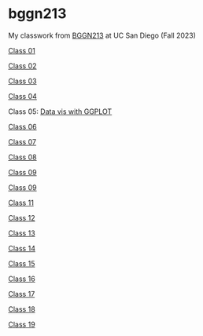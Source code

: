 # bggn213
My classwork from [BGGN213](https://bioboot.github.io/bggn213_F23) at UC San Diego (Fall 2023)

[Class 01](10042023/lab1.pdf)

[Class 02](10062023/lab2.pdf)

[Class 03](10112023/lab3.pdf)

[Class 04](10132023/lab4.pdf)

Class 05: [Data vis with GGPLOT](10182023/Class05_Data_Visualization_with_ggplot.pdf)

[Class 06](10202023/BGGN213_class06/Class06.pdf)

[Class 07](10252023/Class07/Class07.pdf)

[Class 08](10272023/Class08/Class08.pdf)

[Class 09](11012023/ULMP/ULMP.pdf)

[Class 09](11032023/Class09/Class09.pdf)

[Class 11](11082023/Class10/AlphaFold2.pdf)

[Class 12](10042023/lab1.pdf)

[Class 13](10042023/lab1.pdf)

[Class 14](10042023/lab1.pdf)

[Class 15](10042023/lab1.pdf)

[Class 16](10042023/lab1.pdf)

[Class 17](10042023/lab1.pdf)

[Class 18](10042023/lab1.pdf)

[Class 19](10042023/lab1.pdf)
